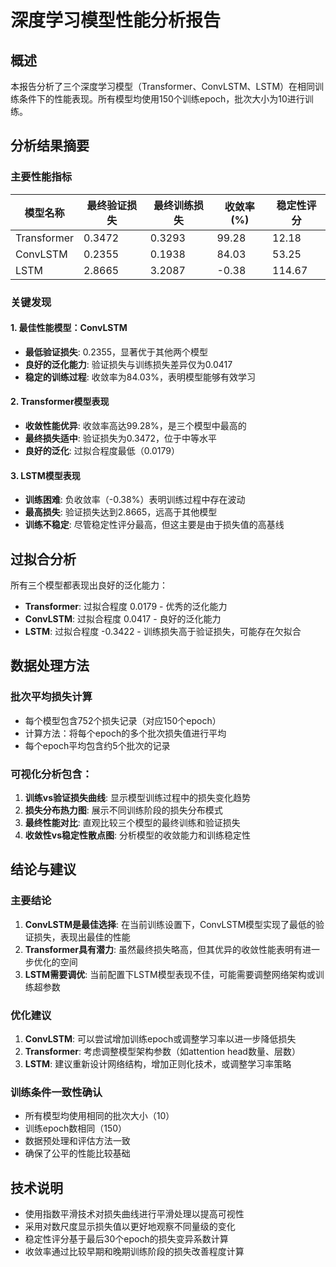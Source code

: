 # 深度学习模型性能分析报告

## 概述
本报告分析了三个深度学习模型（Transformer、ConvLSTM、LSTM）在相同训练条件下的性能表现。所有模型均使用150个训练epoch，批次大小为10进行训练。

## 分析结果摘要

### 主要性能指标

| 模型名称    | 最终验证损失 | 最终训练损失 | 收敛率(%) | 稳定性评分 |
|------------|-------------|-------------|-----------|-----------|
| Transformer| 0.3472      | 0.3293      | 99.28     | 12.18     |
| ConvLSTM   | 0.2355      | 0.1938      | 84.03     | 53.25     |
| LSTM       | 2.8665      | 3.2087      | -0.38     | 114.67    |

### 关键发现

#### 1. 最佳性能模型：ConvLSTM
- **最低验证损失**: 0.2355，显著优于其他两个模型
- **良好的泛化能力**: 验证损失与训练损失差异仅为0.0417
- **稳定的训练过程**: 收敛率为84.03%，表明模型能够有效学习

#### 2. Transformer模型表现
- **收敛性能优异**: 收敛率高达99.28%，是三个模型中最高的
- **最终损失适中**: 验证损失为0.3472，位于中等水平
- **良好的泛化**: 过拟合程度最低（0.0179）

#### 3. LSTM模型表现
- **训练困难**: 负收敛率（-0.38%）表明训练过程中存在波动
- **最高损失**: 验证损失达到2.8665，远高于其他模型
- **训练不稳定**: 尽管稳定性评分最高，但这主要是由于损失值的高基线

## 过拟合分析

所有三个模型都表现出良好的泛化能力：

- **Transformer**: 过拟合程度 0.0179 - 优秀的泛化能力
- **ConvLSTM**: 过拟合程度 0.0417 - 良好的泛化能力
- **LSTM**: 过拟合程度 -0.3422 - 训练损失高于验证损失，可能存在欠拟合

## 数据处理方法

### 批次平均损失计算
- 每个模型包含752个损失记录（对应150个epoch）
- 计算方法：将每个epoch的多个批次损失值进行平均
- 每个epoch平均包含约5个批次的记录

### 可视化分析包含：
1. **训练vs验证损失曲线**: 显示模型训练过程中的损失变化趋势
2. **损失分布热力图**: 展示不同训练阶段的损失分布模式
3. **最终性能对比**: 直观比较三个模型的最终训练和验证损失
4. **收敛性vs稳定性散点图**: 分析模型的收敛能力和训练稳定性

## 结论与建议

### 主要结论
1. **ConvLSTM是最佳选择**: 在当前训练设置下，ConvLSTM模型实现了最低的验证损失，表现出最佳的性能
2. **Transformer具有潜力**: 虽然最终损失略高，但其优异的收敛性能表明有进一步优化的空间
3. **LSTM需要调优**: 当前配置下LSTM模型表现不佳，可能需要调整网络架构或训练超参数

### 优化建议
1. **ConvLSTM**: 可以尝试增加训练epoch或调整学习率以进一步降低损失
2. **Transformer**: 考虑调整模型架构参数（如attention head数量、层数）
3. **LSTM**: 建议重新设计网络结构，增加正则化技术，或调整学习率策略

### 训练条件一致性确认
- 所有模型均使用相同的批次大小（10）
- 训练epoch数相同（150）
- 数据预处理和评估方法一致
- 确保了公平的性能比较基础

## 技术说明
- 使用指数平滑技术对损失曲线进行平滑处理以提高可视性
- 采用对数尺度显示损失值以更好地观察不同量级的变化
- 稳定性评分基于最后30个epoch的损失变异系数计算
- 收敛率通过比较早期和晚期训练阶段的损失改善程度计算 